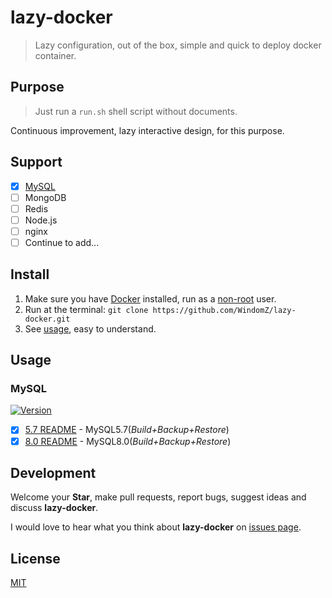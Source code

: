 # lazy-docker

> Lazy configuration, out of the box, simple and quick to deploy docker container.

## Purpose

> Just run a `run.sh` shell script without documents.

Continuous improvement, lazy interactive design, for this purpose.

## Support

- [x] [MySQL](#mysql)
- [ ] MongoDB
- [ ] Redis
- [ ] Node.js
- [ ] nginx
- [ ] Continue to add...

## Install

1. Make sure you have [Docker](https://docs.docker.com/) installed, 
run as a [non-root](https://docs.docker.com/engine/installation/linux/linux-postinstall/) user.
1. Run at the terminal: `git clone https://github.com/WindomZ/lazy-docker.git`
1. See [usage](#usage), easy to understand.

## Usage

### MySQL

[![Version](https://img.shields.io/badge/version-0.3.1-brightgreen.svg?style=flat-square)](https://github.com/WindomZ/lazy-docker/tree/master/mysql#readme)

- [x] [5.7 README](https://github.com/WindomZ/lazy-docker/tree/master/mysql/5.7#readme) - MySQL5.7(_Build+Backup+Restore_)
- [x] [8.0 README](https://github.com/WindomZ/lazy-docker/tree/master/mysql/8.0#readme) - MySQL8.0(_Build+Backup+Restore_)

## Development

Welcome your **Star**, make pull requests, report bugs, suggest ideas and discuss **lazy-docker**.

I would love to hear what you think about **lazy-docker** on [issues page](https://github.com/WindomZ/lazy-docker/issues).

## License

[MIT](https://github.com/WindomZ/lazy-docker/blob/master/LICENSE)
